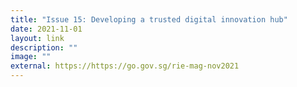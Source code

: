 ```yaml
---
title: "Issue 15: Developing a trusted digital innovation hub"
date: 2021-11-01
layout: link
description: ""
image: ""
external: https://https://go.gov.sg/rie-mag-nov2021
---
```

